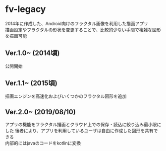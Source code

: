 # fv-legacy
2014年に作成した、Android向けのフラクタル画像を利用した描画アプリ  
描画設定やフラクタルの形状を変更することで、比較的少ない手間で複雑な図形を描画可能  

## Ver.1.0~ (2014頃)
公開開始
  
## Ver.1.1~ (2015頃)
描画エンジンを高速化およびいくつかのフラクタル図形を追加
  
## Ver.2.0~ (2019/08/10)
アプリの機能をフラクタル描画とクラウド上での保存・読込に絞り込み最小限にした
後者により、アプリを利用しているユーザは自由に作成した図形を共有できる  
内部的にはjavaのコードをkotlinに変換  
  
